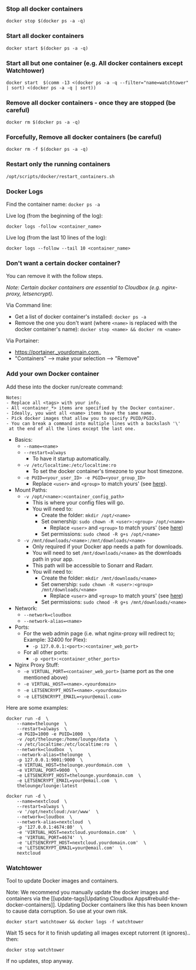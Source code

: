 ### Stop all docker containers

```
docker stop $(docker ps -a -q)
```

### Start all docker containers

```
docker start $(docker ps -a -q)
```

### Start all but one container (e.g. All docker containers except Watchtower)

```
docker start  $(comm -13 <(docker ps -a -q --filter="name=watchtower" | sort) <(docker ps -a -q | sort))
```

### Remove all docker containers - once they are stopped (be careful)

```
docker rm $(docker ps -a -q)
```

### Forcefully, Remove all docker containers  (be careful)

```
docker rm -f $(docker ps -a -q)
```


### Restart only the running containers

```
/opt/scripts/docker/restart_containers.sh
```

### Docker Logs

Find the container name: `docker ps -a`


Live log (from the beginning of the log):
```
docker logs -follow <container_name>
```

Live log (from the last 10 lines of the log):
```
docker logs --follow --tail 10 <container_name>
```

### Don't want a certain docker container?

You can remove it with the follow steps.

_Note: Certain docker containers are essential to Cloudbox  (e.g. nginx-proxy, letsencrypt)._

Via Command line:
- Get a list of docker container's installed: `docker ps -a`  
- Remove the one you don't want (where `<name>` is replaced with the docker container's name): `docker stop <name> && docker rm <name>`

Via Portainer:
- https://portainer._yourdomain.com_
- "Containers" --> make your selection --> "Remove"





### Add your own Docker container


Add these into the docker run/create command:

```
Notes: 
- Replace all <tags> with your info.
- All <container_*> items are specified by the Docker container. 
- Ideally, you want all <name> items have the same name.
- Pick docker images that allow you to specify PUID/PGID.
- You can break a command into multiple lines with a backslash '\'
 at the end of all the lines except the last one.
```

- Basics:
  - `--name=<name>`
  - `--restart=always`
    - To have it startup automatically.
  - `-v /etc/localtime:/etc/localtime:ro`
    - To set the docker container's timezone to your host timezone.
  - `-e PUID=<your_user_ID> -e PGID=<your_group_ID>`
    - Replace `<user>` and `<group>` to match yours' (see [here](FAQ#find-your-user-id-uid-and-group-id-gid)).
- Mount Paths:
  - `-v /opt/<name>:<container_config_path>` 
    - This is where your config files will go.
    - You will need to:
      - Create the folder: `mkdir /opt/<name>`
      - Set ownership: `sudo chown -R <user>:<group> /opt/<name>` 
        - Replace `<user>` and `<group>` to match yours' (see [here](FAQ#find-your-user-id-uid-and-group-id-gid))
      - Set permissions: `sudo chmod -R g+s /opt/<name>`
  - `-v /mnt/downloads/<name>:/mnt/downloads/<name>`
    - Only required if your Docker app needs a path for downloads.
    - You will need to set `/mnt/downloads/<name>` as the downloads path in your app.  
    - This path will be accessible to Sonarr and Radarr. 
    - You will need to: 
      - Create the folder: `mkdir /mnt/downloads/<name>`
      - Set ownership: `sudo chown -R <user>:<group> /mnt/downloads/<name>`
        - Replace `<user>` and `<group>` to match yours' (see [here](FAQ#find-your-user-id-uid-and-group-id-gid))
      - Set permissions: `sudo chmod -R g+s /mnt/downloads/<name>`
- Network: 
  - `--network=cloudbox `
  - `--network-alias=<name> `
- Ports:
  - For the web admin page (i.e. what nginx-proxy will redirect to; Example: 32400 for Plex):
    - `-p 127.0.0.1:<port>:<container_web_port>` 
  - For all other ports:
    - `-p <port>:<container_other_ports>`
- Nginx Proxy Stuff:
  - `-e VIRTUAL_PORT=<container_web_port>` (same port as the one mentioned above)
  - `-e VIRTUAL_HOST=<name>.<yourdomain>`
  - `-e LETSENCRYPT_HOST=<name>.<yourdomain>`
  - `-e LETSENCRYPT_EMAIL=<your@email.com>` 


Here are some examples: 


```
docker run -d  \
	--name=thelounge  \
	--restart=always  \
	-e PGID=1000 -e PUID=1000  \
	-v /opt/thelounge:/home/lounge/data  \
	-v /etc/localtime:/etc/localtime:ro  \
	--network=cloudbox  \
	--network-alias=thelounge  \
	-p 127.0.0.1:9001:9000  \
	-e VIRTUAL_HOST=thelounge.yourdomain.com  \
	-e VIRTUAL_PORT=9000  \
	-e LETSENCRYPT_HOST=thelounge.yourdomain.com  \
	-e LETSENCRYPT_EMAIL=your@email.com  \
	thelounge/lounge:latest
```

```
docker run -d \
	--name=nextcloud  \
	--restart=always \
	-v '/opt/nextcloud:/var/www'  \
	--network=cloudbox  \
	--network-alias=nextcloud  \
	-p '127.0.0.1:4674:80'  \
	-e 'VIRTUAL_HOST=nextcloud.yourdomain.com'  \
	-e 'VIRTUAL_PORT=4674'  \
	-e 'LETSENCRYPT_HOST=nextcloud.yourdomain.com'  \
	-e 'LETSENCRYPT_EMAIL=your@email.com'  \
	nextcloud
```




### Watchtower

Tool to update Docker images and containers. 

Note: We recommend you manually update the docker images and containers via the [[update-tags|Updating Cloudbox Apps#rebuild-the-docker-containers]]. Updating Docker containers like this has been known to cause data corruption. So use at your own risk. 

```
docker start watchtower && docker logs -f watchtower
```

Wait 15 secs for it to finish updating all images except rutorrent (it ignores).. then:

```
docker stop watchtower
```

If no updates, stop anyway.


